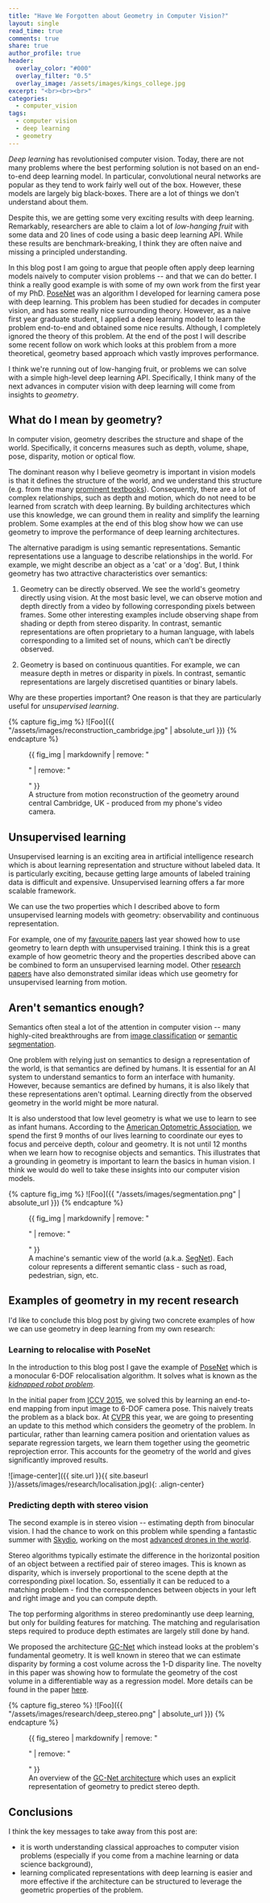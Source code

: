 ```yaml
---
title: "Have We Forgotten about Geometry in Computer Vision?"
layout: single
read_time: true
comments: true
share: true
author_profile: true
header:
  overlay_color: "#000"
  overlay_filter: "0.5"
  overlay_image: /assets/images/kings_college.jpg
excerpt: "<br><br><br>"
categories:
  - computer_vision
tags:
  - computer vision
  - deep learning
  - geometry
---
```


_Deep learning_ has revolutionised computer vision. 
Today, there are not many problems where the best performing solution is not based on an end-to-end deep learning model. 
In particular, convolutional neural networks are popular as they tend to work fairly well out of the box.
However, these models are largely big black-boxes. There are a lot of things we don't understand about them.

Despite this, we are getting some very exciting results with deep learning. 
Remarkably, researchers are able to claim a lot of _low-hanging fruit_ with some data and 20 lines of code using a basic deep learning API.
While these results are benchmark-breaking, I think they are often naive and missing a principled understanding. 

In this blog post I am going to argue that people often apply deep learning models naively to computer vision problems -- and that we can do better.
I think a really good example is with some of my own work from the first year of my PhD. 
[PoseNet](http://mi.eng.cam.ac.uk/projects/relocalisation/) was an algorithm I developed for learning camera pose with deep learning. 
This problem has been studied for decades in computer vision, and has some really nice surrounding theory.
However, as a naive first year graduate student, I applied a deep learning model to learn the problem end-to-end and obtained some nice results.
Although, I completely ignored the theory of this problem. 
At the end of the post I will describe some recent follow on work which looks at this problem from a more theoretical, geometry based approach which vastly improves performance.

I think we're running out of low-hanging fruit, or problems we can solve with a simple high-level deep learning API.
Specifically, I think many of the next advances in computer vision with deep learning will come from insights to *geometry*.

## What do I mean by geometry?

In computer vision, geometry describes the structure and shape of the world. 
Specifically, it concerns measures such as depth, volume, shape, pose, disparity, motion or optical flow. 

The dominant reason why I believe geometry is important in vision models is that it defines the structure of the world, and we understand this structure (e.g. from the many [prominent textbooks](http://www.robots.ox.ac.uk/~vgg/hzbook/)).
Consequently, there are a lot of complex relationships, such as depth and motion, which do not need to be learned from scratch with deep learning.
By building architectures which use this knowledge, we can ground them in reality and simplify the learning problem.
Some examples at the end of this blog show how we can use geometry to improve the performance of deep learning architectures.

The alternative paradigm is using semantic representations. 
Semantic representations use a language to describe relationships in the world. For example, we might describe an object as a 'cat' or a 'dog'.
But, I think geometry has two attractive characteristics over semantics:

  1. Geometry can be directly observed. We see the world's geometry directly using vision.
  At the most basic level, we can observe motion and depth directly from a video by following corresponding pixels between frames.
  Some other interesting examples include observing shape from shading or depth from stereo disparity. 
  In contrast, semantic representations are often proprietary to a human language, with labels corresponding to a limited set of nouns, which can't be directly observed.

  2. Geometry is based on continuous quantities. For example, we can measure depth in metres or disparity in pixels. 
  In contrast, semantic representations are largely discretised quantities or binary labels.

Why are these properties important? One reason is that they are particularly useful for _unsupervised learning_.

{% capture fig_img %}
![Foo]({{ "/assets/images/reconstruction_cambridge.jpg" | absolute_url }})
{% endcapture %}

<figure>
  {{ fig_img | markdownify | remove: "<p>" | remove: "</p>" }}
  <figcaption>A structure from motion reconstruction of the geometry around central Cambridge, UK - produced from my phone's video camera.</figcaption>
</figure>

## Unsupervised learning

Unsupervised learning is an exciting area in artificial intelligence research which is about learning representation and structure without labeled data.
It is particularly exciting, because getting large amounts of labeled training data is difficult and expensive.
Unsupervised learning offers a far more scalable framework.

We can use the two properties which I described above to form unsupervised learning models with geometry: observability and continuous representation. 

For example, one of my [favourite papers](https://arxiv.org/abs/1603.04992) last year showed how to use geometry to learn depth with unsupervised training.
I think this is a great example of how geometric theory and the properties described above can be combined to form an unsupervised learning model.
Other [research papers](https://arxiv.org/abs/1505.01596) have also demonstrated similar ideas which use geometry for unsupervised learning from motion.

## Aren't semantics enough?

Semantics often steal a lot of the attention in computer vision -- many highly-cited breakthroughs are from [image classification](https://papers.nips.cc/paper/4824-imagenet-classification-with-deep-convolutional-neural-networks.pdf) or [semantic segmentation](https://arxiv.org/pdf/1411.4038.pdf).

One problem with relying just on semantics to design a representation of the world, is that semantics are defined by humans. 
It is essential for an AI system to understand semantics to form an interface with humanity. 
However, because semantics are defined by humans, it is also likely that these representations aren't optimal.
Learning directly from the observed geometry in the world might be more natural.

It is also understood that low level geometry is what we use to learn to see as infant humans.
According to the [American Optometric Association](http://www.aoa.org/patients-and-public/good-vision-throughout-life/childrens-vision/infant-vision-birth-to-24-months-of-age?sso=y),
 we spend the first 9 months of our lives learning to coordinate our eyes to focus and perceive depth, colour and geometry.
It is not until 12 months when we learn how to recognise objects and semantics.
This illustrates that a grounding in geometry is important to learn the basics in human vision. 
I think we would do well to take these insights into our computer vision models. 

{% capture fig_img %}
![Foo]({{ "/assets/images/segmentation.png" | absolute_url }})
{% endcapture %}

<figure>
  {{ fig_img | markdownify | remove: "<p>" | remove: "</p>" }}
  <figcaption>A machine's semantic view of the world (a.k.a. <a href='http://mi.eng.cam.ac.uk/projects/segnet/'>SegNet</a>). Each colour represents a different semantic class - such as road, pedestrian, sign, etc.</figcaption>
</figure>

## Examples of geometry in my recent research

I'd like to conclude this blog post by giving two concrete examples of how we can use geometry in deep learning from my own research:

### Learning to relocalise with PoseNet

In the introduction to this blog post I gave the example of [PoseNet](http://mi.eng.cam.ac.uk/projects/relocalisation/) which is a monocular 6-DOF relocalisation algorithm. 
It solves what is known as the _[kidnapped robot problem](https://en.wikipedia.org/wiki/Kidnapped_robot_problem)_.

In the initial paper from [ICCV 2015](http://www.cv-foundation.org/openaccess/content_iccv_2015/papers/Kendall_PoseNet_A_Convolutional_ICCV_2015_paper.pdf), we solved this by learning an end-to-end mapping from input image to 6-DOF camera pose.
This naively treats the problem as a black box.
At [CVPR](https://arxiv.org/pdf/1704.00390.pdf) this year, we are going to presenting an update to this method which considers the geometry of the problem. 
In particular, rather than learning camera position and orientation values as separate regression targets, we learn them together using the geometric reprojection error.
This accounts for the geometry of the world and gives significantly improved results.

![image-center]({{ site.url }}{{ site.baseurl }}/assets/images/research/localisation.jpg){: .align-center}

### Predicting depth with stereo vision

The second example is in stereo vision -- estimating depth from binocular vision. 
I had the chance to work on this problem while spending a fantastic summer with [Skydio](https://www.skydio.com), working on the most [advanced drones in the world](https://www.technologyreview.com/s/604009/ai-powered-drone-will-follow-you-around-and-take-pictures/).

Stereo algorithms typically estimate the difference in the horizontal position of an object between a rectified pair of stereo images. 
This is known as disparity, which is inversely proportional to the scene depth at the corresponding pixel location. 
So, essentially it can be reduced to a matching problem - find the correspondences between objects in your left and right image and you can compute depth.

The top performing algorithms in stereo predominantly use deep learning, but only for building features for matching.
The matching and regularisation steps required to produce depth estimates are largely still done by hand.

We proposed the architecture [GC-Net](https://arxiv.org/pdf/1703.04309.pdf) which instead looks at the problem's fundamental geometry. 
It is well known in stereo that we can estimate disparity by forming a cost volume across the 1-D disparity line.
The novelty in this paper was showing how to formulate the geometry of the cost volume in a differentiable way as a regression model.
More details can be found in the paper [here](https://arxiv.org/pdf/1703.04309.pdf).

{% capture fig_stereo %}
![Foo]({{ "/assets/images/research/deep_stereo.png" | absolute_url }})
{% endcapture %}

<figure>
  {{ fig_stereo | markdownify | remove: "<p>" | remove: "</p>" }}
  <figcaption>An overview of the <a href="https://arxiv.org/pdf/1703.04309.pdf">GC-Net architecture</a> which uses an explicit representation of geometry to predict stereo depth.</figcaption>
</figure>

## Conclusions

I think the key messages to take away from this post are:

  * it is worth understanding classical approaches to computer vision problems (especially if you come from a machine learning or data science background),
  * learning complicated representations with deep learning is easier and more effective if the architecture can be structured to leverage the geometric properties of the problem.

